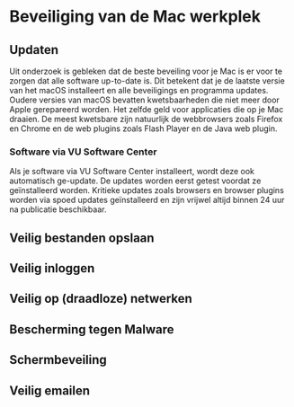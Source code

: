 Beveiliging van de Mac werkplek
===============================

Updaten
-------

Uit onderzoek is gebleken dat de beste beveiling voor je Mac is er voor te zorgen dat alle software up-to-date is. Dit betekent dat je de laatste versie van het macOS installeert en alle beveiligings en programma updates. Oudere versies van macOS bevatten kwetsbaarheden die niet meer door Apple gerepareerd worden. Het zelfde geld voor applicaties die op je Mac draaien. De meest kwetsbare zijn natuurlijk de webbrowsers zoals Firefox en Chrome en de web plugins zoals Flash Player en de Java web plugin.

### Software via VU Software Center

Als je software via VU Software Center installeert, wordt deze ook automatisch ge-update. De updates worden eerst getest voordat ze geïnstalleerd worden. Kritieke updates zoals browsers en browser plugins worden via spoed updates geïnstalleerd en zijn vrijwel altijd binnen 24 uur na publicatie beschikbaar.

Veilig bestanden opslaan
------------------------



Veilig inloggen
---------------

Veilig op (draadloze) netwerken
-------------------------------

Bescherming tegen Malware
-------------------------

Schermbeveiling
---------------

Veilig emailen
--------------
